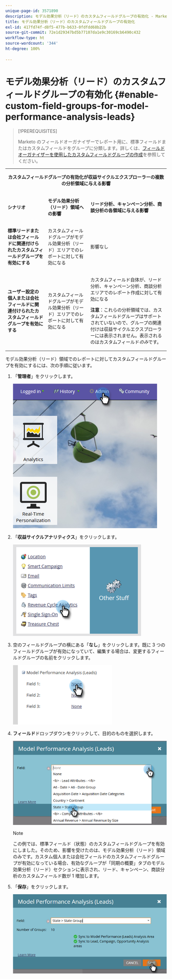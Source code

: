 ```yaml
---
unique-page-id: 3571890
description: モデル効果分析（リード）のカスタムフィールドグループの有効化 - Marketo ドキュメント - 製品ドキュメント
title: モデル効果分析（リード）のカスタムフィールドグループの有効化
exl-id: 417fd74f-d8f5-477b-b633-0fdfdd68b22b
source-git-commit: 72e1d29347bd5b77107da1e9c30169cb6490c432
workflow-type: ht
source-wordcount: '344'
ht-degree: 100%

---
```


# モデル効果分析（リード）のカスタムフィールドグループの有効化 {#enable-custom-field-groups-for-model-performance-analysis-leads}

>[!PREREQUISITES]
>
>Marketo のフィールドオーガナイザーでレポート用に、標準フィールドまたはカスタムフィールドをグループに分類します。詳しくは、[フィールドオーガナイザーを使用したカスタムフィールドグループの作成](/help/marketo/product-docs/reporting/revenue-cycle-analytics/revenue-tools/field-organizers/create-custom-field-groups-using-the-field-organizer.md)を参照してください。

<table> 
 <tbody> 
  <tr> 
   <td colspan="3" rowspan="1"><p align="center"><strong>カスタムフィールドグループの有効化が収益サイクルエクスプローラーの複数の分析領域に与える影響</strong></p></td> 
  </tr> 
  <tr> 
   <td colspan="1" rowspan="1"><p><strong>シナリオ</strong></p></td> 
   <td colspan="1" rowspan="1"><p><strong>モデル効果分析（リード）領域への影響</strong></p></td> 
   <td colspan="1" rowspan="1"><p><strong>リード分析、キャンペーン分析、商談分析の各領域に与える影響</strong></p></td> 
  </tr> 
  <tr> 
   <td colspan="1" rowspan="1"><p><strong>標準リードまたは会社フィールドに関連付けられたカスタムフィールドグループを有効にする</strong></p></td> 
   <td colspan="1" rowspan="1"><p>カスタムフィールドグループがモデル効果分析（リード）エリアでのレポートに対して有効になる</p></td> 
   <td colspan="1" rowspan="1"><p>影響なし</p></td> 
  </tr> 
  <tr> 
   <td colspan="1" rowspan="1"><p><strong>ユーザー設定の個人または会社フィールドに関連付けられたカスタムフィールドグループを有効にする</strong></p></td> 
   <td colspan="1" rowspan="1"><p>カスタムフィールドグループがモデル効果分析（リード）エリアでのレポートに対して有効になる</p></td> 
   <td colspan="1" rowspan="1"><p>カスタムフィールド自体が、リード分析、キャンペーン分析、商談分析エリアでのレポート作成に対して有効になる</p><p><strong>注意</strong>：これらの分析領域では、カスタムフィールドグループはサポートされていないので、グループの関連付けは収益サイクルエクスプローラーには表示されません。表示されるのはカスタムフィールド<em>のみ</em>です。</p></td> 
  </tr> 
 </tbody> 
</table>

モデル効果分析（リード）領域でのレポートに対してカスタムフィールドグループを有効にするには、次の手順に従います。

1. 「**管理者**」をクリックします。

   ![](assets/one-1.png)

1. 「**収益サイクルアナリティクス**」をクリックします。

   ![](assets/two-1.png)

1. 空のフィールドグループの横にある「**なし**」をクリックします。既に 3 つのフィールドグループが有効になっていて、編集する場合は、変更するフィールドグループの名前をクリックします。

   ![](assets/three.png)

1. **フィールド**&#x200B;ドロップダウンをクリックして、目的のものを選択します。

   ![](assets/four-1.png)

   >[!NOTE]
   >
   >この例では、標準フィールド（状態）のカスタムフィールドグループを有効にしました。そのため、影響を受けたのは、モデル効果分析（リード）領域のみです。カスタム個人または会社フィールドのカスタムフィールドグループが有効になっている場合、有効なグループが「同期の概要」タブのモデル効果分析（リード）セクションに表示され、リード、キャンペーン、商談分析のカスタムフィールド数が 1 増加します。

1. 「**保存**」をクリックします。

   ![](assets/five-1.png)
